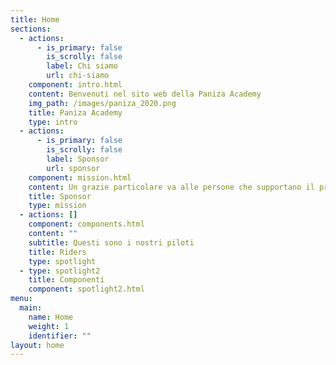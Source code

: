 ```yaml
---
title: Home
sections:
  - actions:
      - is_primary: false
        is_scrolly: false
        label: Chi siamo
        url: chi-siamo
    component: intro.html
    content: Benvenuti nel sito web della Paniza Academy
    img_path: /images/paniza_2020.png
    title: Paniza Academy
    type: intro
  - actions:
      - is_primary: false
        is_scrolly: false
        label: Sponsor
        url: sponsor
    component: mission.html
    content: Un grazie particolare va alle persone che supportano il progetto.
    title: Sponsor
    type: mission
  - actions: []
    component: components.html
    content: ""
    subtitle: Questi sono i nostri piloti
    title: Riders
    type: spotlight
  - type: spotlight2
    title: Componenti
    component: spotlight2.html
menu:
  main:
    name: Home
    weight: 1
    identifier: ""
layout: home
---
```

